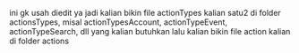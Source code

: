 ini gk usah diedit ya
jadi kalian bikin file actionTypes kalian satu2 di folder actionsTypes, misal actionTypesAccount, actionTypeEvent, actionTypeSearch, dll yang kalian butuhkan
lalu kalian bikin file action kalian di folder actions
